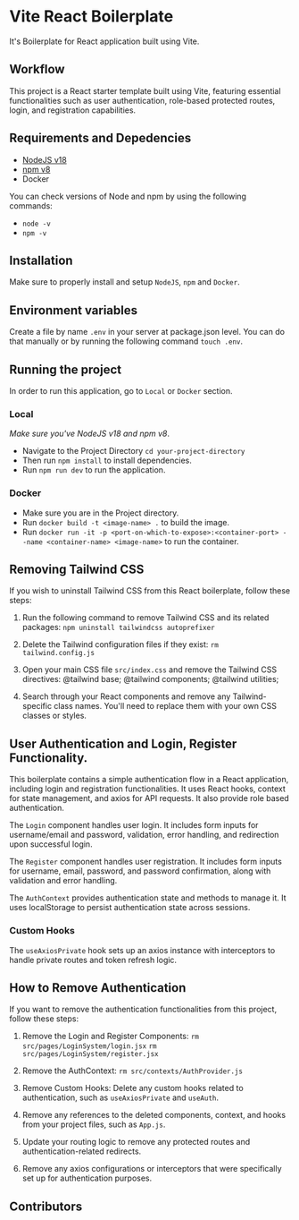 # Vite React Boilerplate

It's Boilerplate for React application built using Vite.

## Workflow
This project is a React starter template built using Vite, featuring essential functionalities such as user authentication, role-based protected routes, login, and registration capabilities.

## Requirements and Depedencies

- [NodeJS v18](https://nodejs.org/download/release/latest-v18.x/)
- [npm v8](https://www.npmjs.com/package/v8)
- Docker

You can check versions of Node and npm by using the following commands:

- `node -v`
- `npm -v`

## Installation

Make sure to properly install and setup `NodeJS`, `npm` and `Docker`.

## Environment variables

Create a file by name `.env` in your server at package.json level. You can do that manually or by running the following command `touch .env`.

## Running the project

In order to run this application,  go to `Local` or `Docker` section.

### Local

_Make sure you've NodeJS v18 and npm v8_.

- Navigate to the Project Directory `cd your-project-directory`
- Then run `npm install` to install dependencies.
- Run `npm run dev` to run the application.


### Docker

- Make sure you are in the Project directory.
- Run `docker build -t <image-name> .` to build the image.
- Run `docker run -it -p <port-on-which-to-expose>:<container-port> --name <container-name> <image-name>` to run the container.

## Removing Tailwind CSS

If you wish to uninstall Tailwind CSS from this React boilerplate, follow these steps:

 1. Run the following command to remove Tailwind CSS and its related packages:
`npm uninstall tailwindcss autoprefixer`

 2. Delete the Tailwind configuration files if they exist:
`rm tailwind.config.js`

 3. Open your main CSS file `src/index.css` and remove the Tailwind CSS directives:
@tailwind base;
@tailwind components;
@tailwind utilities;

 4. Search through your React components and remove any Tailwind-specific class names. You'll need to replace them with your own CSS classes or styles.

## User Authentication and Login, Register Functionality.

This boilerplate contains a simple authentication flow in a React application, including login and registration functionalities. It uses React hooks, context for state management, and axios for API requests. It also provide role based authentication.

The `Login` component handles user login. It includes form inputs for username/email and password, validation, error handling, and redirection upon successful login.

The `Register` component handles user registration. It includes form inputs for username, email, password, and password confirmation, along with validation and error handling.

The `AuthContext` provides authentication state and methods to manage it. It uses localStorage to persist authentication state across sessions.

### Custom Hooks

The `useAxiosPrivate` hook sets up an axios instance with interceptors to handle private routes and token refresh logic.

## How to Remove Authentication

If you want to remove the authentication functionalities from this project, follow these steps:

1. Remove the Login and Register Components: `rm src/pages/LoginSystem/login.jsx`
`rm src/pages/LoginSystem/register.jsx`

2. Remove the AuthContext: `rm src/contexts/AuthProvider.js`

3. Remove Custom Hooks: Delete any custom hooks related to authentication, such as `useAxiosPrivate` and `useAuth`.

4. Remove any references to the deleted components, context, and hooks from your project files, such as `App.js`.

5. Update your routing logic to remove any protected routes and authentication-related redirects.

6. Remove any axios configurations or interceptors that were specifically set up for authentication purposes.


## Contributors
